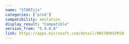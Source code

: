 ```yaml
---
name: "STARTzjs"
categories: ['prod']
compatibility: emulation
display_result: "Compatible"
version_from: "5.9.0.0"
link: https://apps.microsoft.com/detail/9NX78DH1FM1N
---
```

